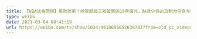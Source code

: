 ```yaml
---
title: 【NBA比赛回顾】虽败犹荣！哈登超级三双破篮网19年魔咒，缺兵少将的马刺为何会与篮网战到加时？只怪波波维奇一眼看穿篮网弱点！
type: weibo
date: 2021-03-04 08:41:19
url: https://weibo.com/tv/show/1034:4610695652638783?from=old_pc_videoshow
---
```


<!-- more -->